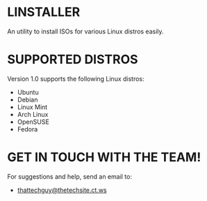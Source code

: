 # LINSTALLER
An utility to install ISOs for various Linux distros easily.

# SUPPORTED DISTROS
Version 1.0 supports the following Linux distros:
- Ubuntu
- Debian
- Linux Mint
- Arch Linux
- OpenSUSE
- Fedora

# GET IN TOUCH WITH THE TEAM!
For suggestions and help, send an email to:
- thattechguy@thetechsite.ct.ws
